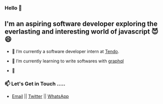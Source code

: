 ### Hello 👋


## I'm an aspiring software developer exploring the everlasting and interesting world of javascript 😈😄

- 🔭 I’m currently a software developer intern at [Tendo](https://www.tengahq.com/).

- 🌱 I’m currently learning to write softwares with [graphql](https://graphql.org/)

- 👯

### 📫  Let's Get in Touch  ..... <br />

  * [Email](mailto:ybenson96@gmail.com) || [Twitter](https://twitter.com/boybenson_) || [WhatsApp](https://wa.me/233546949655)



